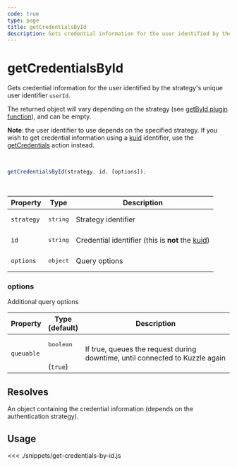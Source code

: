 ```yaml
---
code: true
type: page
title: getCredentialsById
description: Gets credential information for the user identified by the strategy's unique user identifier userId.
---
```


# getCredentialsById

Gets credential information for the user identified by the strategy's unique user identifier `userId`.

The returned object will vary depending on the strategy (see [getById plugin function](/core/1/plugins/guides/strategies/#optional-getbyid)), and can be empty.

**Note**: the user identifier to use depends on the specified strategy. 
If you wish to get credential information using a [kuid](/core/1/guides/essentials/user-authentication/#kuzzle-user-identifier-kuid) identifier, use the [getCredentials](sdk/js/6/controllers/security/get-credentials) action instead.

<br />

```js
getCredentialsById(strategy, id, [options]);
```

<br />

| Property | Type | Description |
| --- | --- | --- |
| `strategy` | <pre>string</pre> | Strategy identifier |
| `id` | <pre>string</pre> | Credential identifier (this is **not** the [kuid](/core/1/guides/essentials/user-authentication/#kuzzle-user-identifier-kuid)) |
| `options` | <pre>object</pre> | Query options |

### options

Additional query options

| Property | Type<br />(default) | Description |
| --- | --- | --- |
| `queuable` | <pre>boolean</pre><br />(`true`) | If true, queues the request during downtime, until connected to Kuzzle again |

## Resolves

An object containing the credential information (depends on the authentication strategy).

## Usage

<<< ./snippets/get-credentials-by-id.js

